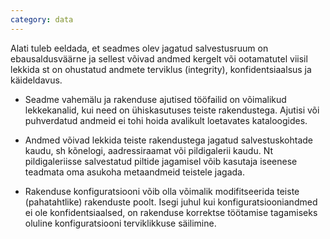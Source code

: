 ```yaml
---
category: data
---
```

Alati tuleb eeldada, et seadmes olev jagatud salvestusruum on ebausaldusväärne
ja sellest võivad andmed kergelt või ootamatutel viisil lekkida st on ohustatud
andmete terviklus (integrity), konfidentsiaalsus ja käideldavus.

- Seadme vahemälu ja rakenduse ajutised tööfailid on võimalikud lekkekanalid,
  kui need on ühiskasutuses teiste rakendustega. Ajutisi või puhverdatud andmeid
  ei tohi hoida avalikult loetavates kataloogides.

- Andmed võivad lekkida teiste rakendustega jagatud salvestuskohtade kaudu, sh
  kõnelogi, aadressiraamat või pildigalerii kaudu. Nt pildigaleriisse
  salvestatud piltide jagamisel võib kasutaja iseenese teadmata oma asukoha
  metaandmeid teistele jagada.  

- Rakenduse konfiguratsiooni võib olla võimalik modifitseerida teiste
  (pahatahtlike) rakenduste poolt. Isegi juhul kui konfiguratsiooniandmed ei ole
  konfidentsiaalsed, on rakenduse korrektse töötamise tagamiseks oluline
  konfiguratsiooni terviklikkuse säilimine.

